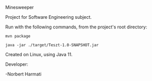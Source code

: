 Minesweeper
 
 
 
 Project for Software Engineering subject.

 Run with the following commands, from the project's root directory:

    mvn package

    java -jar ./target/Teszt-1.0-SNAPSHOT.jar


Created on Linux, using Java 11.


Developer:

-Norbert Harmati

